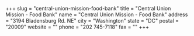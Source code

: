 +++
slug = "central-union-mission-food-bank"
title = "Central Union Mission - Food Bank"
name = "Central Union Mission - Food Bank"
address = "3194 Bladensburg Rd. NE"
city = "Washington"
state = "DC"
postal = "20009"
website = ""
phone = "202 745-7118"
fax = ""
+++
